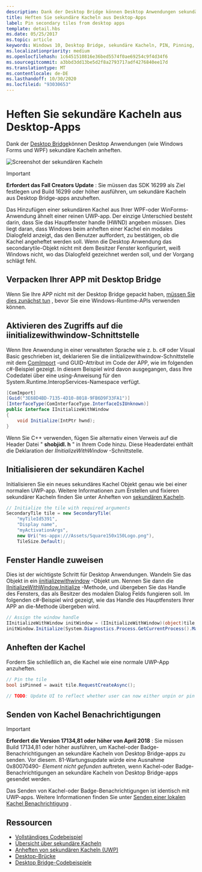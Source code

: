 ```yaml
---
description: Dank der Desktop Bridge können Desktop Anwendungen sekundäre Kacheln anheften.
title: Heften Sie sekundäre Kacheln aus Desktop-Apps
label: Pin secondary tiles from desktop apps
template: detail.hbs
ms.date: 05/25/2017
ms.topic: article
keywords: Windows 10, Desktop Bridge, sekundäre Kacheln, PIN, Pinning, Schnellstart, Codebeispiel, Beispiel, secondarytile, Desktop Anwendung, Win32, WinForms, WPF
ms.localizationpriority: medium
ms.openlocfilehash: 1c6451510816e36bed5574f0ae69254c9f4d34f6
ms.sourcegitcommit: a3bbd3dd13be5d2f8a2793717adf4276840ee17d
ms.translationtype: MT
ms.contentlocale: de-DE
ms.lasthandoff: 10/30/2020
ms.locfileid: "93030653"
---
```

# <a name="pin-secondary-tiles-from-desktop-apps"></a>Heften Sie sekundäre Kacheln aus Desktop-Apps


Dank der [Desktop Bridge](https://developer.microsoft.com/windows/bridges/desktop)können Desktop Anwendungen (wie Windows Forms und WPF) sekundäre Kacheln anheften.

![Screenshot der sekundären Kacheln](images/secondarytiles.png)

> [!IMPORTANT]
> **Erfordert das Fall Creators Update** : Sie müssen das SDK 16299 als Ziel festlegen und Build 16299 oder höher ausführen, um sekundäre Kacheln aus Desktop Bridge-apps anzuheften.

Das Hinzufügen einer sekundären Kachel aus Ihrer WPF-oder WinForms-Anwendung ähnelt einer reinen UWP-app. Der einzige Unterschied besteht darin, dass Sie das Hauptfenster handle (HWND) angeben müssen. Dies liegt daran, dass Windows beim anheften einer Kachel ein modales Dialogfeld anzeigt, das den Benutzer auffordert, zu bestätigen, ob die Kachel angeheftet werden soll. Wenn die Desktop Anwendung das secondarytile-Objekt nicht mit dem Besitzer Fenster konfiguriert, weiß Windows nicht, wo das Dialogfeld gezeichnet werden soll, und der Vorgang schlägt fehl.


## <a name="package-your-app-with-desktop-bridge"></a>Verpacken Ihrer APP mit Desktop Bridge

Wenn Sie Ihre APP nicht mit der Desktop Bridge gepackt haben, [müssen Sie dies zunächst tun](/windows/msix/desktop/source-code-overview) , bevor Sie eine Windows-Runtime-APIs verwenden können.


## <a name="enable-access-to-iinitializewithwindow-interface"></a>Aktivieren des Zugriffs auf die iinitializewithwindow-Schnittstelle

Wenn Ihre Anwendung in einer verwalteten Sprache wie z. b. c# oder Visual Basic geschrieben ist, deklarieren Sie die iinitializewithwindow-Schnittstelle mit dem [ComImport](/dotnet/api/system.runtime.interopservices.comimportattribute) -und GUID-Attribut im Code der APP, wie im folgenden c#-Beispiel gezeigt. In diesem Beispiel wird davon ausgegangen, dass Ihre Codedatei über eine using-Anweisung für den System.Runtime.InteropServices-Namespace verfügt.

```csharp
[ComImport]
[Guid("3E68D4BD-7135-4D10-8018-9FB6D9F33FA1")]
[InterfaceType(ComInterfaceType.InterfaceIsIUnknown)]
public interface IInitializeWithWindow
{
    void Initialize(IntPtr hwnd);
}
```

Wenn Sie C++ verwenden, fügen Sie alternativ einen Verweis auf die Header Datei " **shobjidl. h** " in Ihrem Code hinzu. Diese Headerdatei enthält die Deklaration der *IInitializeWithWindow* -Schnittstelle.


## <a name="initialize-the-secondary-tile"></a>Initialisieren der sekundären Kachel

Initialisieren Sie ein neues sekundäres Kachel Objekt genau wie bei einer normalen UWP-app. Weitere Informationen zum Erstellen und fixieren sekundärer Kacheln finden Sie unter Anheften von [sekundären Kacheln](secondary-tiles-pinning.md).

```csharp
// Initialize the tile with required arguments
SecondaryTile tile = new SecondaryTile(
    "myTileId5391",
    "Display name",
    "myActivationArgs",
    new Uri("ms-appx:///Assets/Square150x150Logo.png"),
    TileSize.Default);
```


## <a name="assign-the-window-handle"></a>Fenster Handle zuweisen

Dies ist der wichtigste Schritt für Desktop Anwendungen. Wandeln Sie das Objekt in ein [iinitializewithwindow](/windows/desktop/api/shobjidl_core/nn-shobjidl_core-iinitializewithwindow) -Objekt um. Nennen Sie dann die [IInitializeWithWindow.Initialize](/windows/desktop/api/shobjidl_core/nf-shobjidl_core-iinitializewithwindow-initialize) -Methode, und übergeben Sie das Handle des Fensters, das als Besitzer des modalen Dialog Felds fungieren soll. Im folgenden c#-Beispiel wird gezeigt, wie das Handle des Hauptfensters Ihrer APP an die-Methode übergeben wird.

```csharp
// Assign the window handle
IInitializeWithWindow initWindow = (IInitializeWithWindow)(object)tile;
initWindow.Initialize(System.Diagnostics.Process.GetCurrentProcess().MainWindowHandle);
```


## <a name="pin-the-tile"></a>Anheften der Kachel

Fordern Sie schließlich an, die Kachel wie eine normale UWP-App anzuheften.

```csharp
// Pin the tile
bool isPinned = await tile.RequestCreateAsync();

// TODO: Update UI to reflect whether user can now either unpin or pin
```


## <a name="send-tile-notifications"></a>Senden von Kachel Benachrichtigungen

> [!IMPORTANT]
> **Erfordert die Version 17134,81 oder höher von April 2018** : Sie müssen Build 17134,81 oder höher ausführen, um Kachel-oder Badge-Benachrichtigungen an sekundäre Kacheln von Desktop Bridge-apps zu senden. Vor diesem. 81-Wartungsupdate würde eine Ausnahme 0x80070490- *Element nicht gefunden* auftreten, wenn Kachel-oder Badge-Benachrichtigungen an sekundäre Kacheln von Desktop Bridge-apps gesendet werden.

Das Senden von Kachel-oder Badge-Benachrichtigungen ist identisch mit UWP-apps. Weitere Informationen finden Sie unter [Senden einer lokalen Kachel Benachrichtigung](sending-a-local-tile-notification.md) .


## <a name="resources"></a>Ressourcen

* [Vollständiges Codebeispiel](https://github.com/Microsoft/DesktopBridgeToUWP-Samples/tree/master/Samples/SecondaryTileSample)
* [Übersicht über sekundäre Kacheln](secondary-tiles.md)
* [Anheften von sekundären Kacheln (UWP)](secondary-tiles-pinning.md)
* [Desktop-Brücke](https://developer.microsoft.com/windows/bridges/desktop)
* [Desktop Bridge-Codebeispiele](https://github.com/Microsoft/DesktopBridgeToUWP-Samples)
